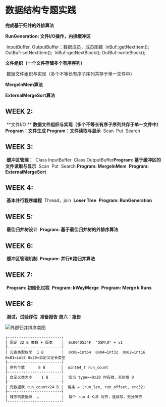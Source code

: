 # 数据结构专题实践

**完成基于归并的外排算法**

**RunGeneration: 文件I/O操作，内排缓冲区** 

​			InputBuffer, OutputBuffer：数据成员，成员函数
​			InBuf::getNextItem(); OutBuf::setNextItem();
​			InBuf::getNextBlock(); OutBuf::writeBlock();

**文件组织（一个文件存储多个有序序列）**

​		数据文件组织与实现（多个不等长有序子序列共存于单一文件中）

**MergeInMem算法**

**ExternalMergeSort算法**



## WEEK 2: 

​	**文件I/O **
​	**数据文件组织与实现（多个不等长有序子序列共存于单一文件中）**
​	**Program：文件生成**
​	**Program：文件读取与显示**
​		Scan
​		Put
​		Search



## WEEK 3:

​	**缓冲区管理：**
​		Class InputBuffer
​		Class OutputBuffer
​	**Program: 基于缓冲区的文件读取与显示**
​		Scan
​		Put
​		Search
​	**Program: MergeInMem**
​	**Program: ExternalMergeSort**

## WEEK 4:

​	**基本并行程序编程**
​		Thread，join
​	**Loser Tree**
​	**Program: RunGeneration**

## WEEK 5:

​	**最佳归并树设计**
​	**Program: 基于最佳归并树的外排序算法**

## WEEK 6:

​	**缓冲区管理机制**
​	**Program: 并行K路归并算法**

## WEEK 7:

​	**Program: 初始化过程**
​	**Program: kWayMerge**
​	**Program: Merge k Runs**

## WEEK 8:

​	**测试，试验评估**
​	**准备报告**
​	**周六：报告**





![外部归并排序类图](C:\Users\zz\Downloads\外部归并排序类图.png)



```
┌------------------------┐
│ 固定 32 B 魔数 + 版本    │  0x004D534F  "OSM\0" + v1
├------------------------┤
│ 元素类型枚举  1 B        │  0x08=int64  0x04=int32  0x02=int16  0x01=int8 0x20=自定义定长类型
├------------------------┤
│ 序列个数      8 B       │  uint64_t run_count
├------------------------┤
│ 自定义类大小    1 B      │  仅当 type==0x20 时有效，否则填 0
├------------------------┤
│ 元数据表 run_count×24 B │  每条 = ⟨run_len, run_offset, crc32⟩
├------------------------┤
│ 裸序列数据块  …          │  每个 run 4 KiB 对齐，连续写，无分隔符
└------------------------┘
```

